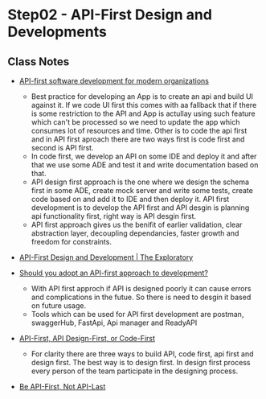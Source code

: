 # Step02 - API-First Design and Developments

## Class Notes

- [API-first software development for modern organizations](https://medium.com/better-practices/api-first-software-development-for-modern-organizations-fdbfba9a66d3)

  - Best practice for developing an App is to create an api and build UI against it. If we code UI first this comes with aa fallback that if there is some restriction to the API and App is actullay using such feature which can't be processed so we need to update the app which consumes lot of resources and time. Other is to code the api first and in API first aproach there are two ways first is code first and second is API first.
  - In code first, we develop an API on some IDE and deploy it and after that we use some ADE and test it and write documentation based on that.
  - API design first approach is the one where we design the schema first in some ADE, create mock server and write some tests, create code based on and add it to IDE and then deploy it. API first development is to develop the API first and API desgin is planning api functionality first, right way is API desgin first.
  - API first approach gives us the benifit of earlier validation, clear abstraction layer, decoupling dependancies, faster growth and freedom for constraints.

- [API-First Design and Development | The Exploratory](https://www.youtube.com/watch?v=Y4MUtculz0w&ab_channel=Postman)

- [Should you adopt an API-first approach to development?](https://searchapparchitecture.techtarget.com/tip/Should-you-adopt-an-API-first-approach-to-development)

  - With API first approch if API is designed poorly it can cause errors and complications in the futue. So there is need to desgin it based on future usage.
  - Tools which can be used for API first development are postman, swaggerHub, FastApi, Api manager and ReadyAPI

- [API-First, API Design-First, or Code-First](https://blog.stoplight.io/api-first-api-design-first-or-code-first-which-should-you-choose)

  - For clarity there are three ways to build API, code first, api first and design first. The best way is to design first. In design first process every person of the team participate in the designing process.

- [Be API-First, Not API-Last](https://www.postman.com/postman-galaxy/postman-platform-overview-be-api-first-not-api-last/)
